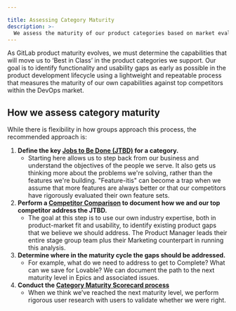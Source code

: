 ```yaml
---

title: Assessing Category Maturity
description: >-
  We assess the maturity of our product categories based on market evaluations and user testing
---
```








As GitLab product maturity evolves, we must determine the capabilities that will move us to ‘Best in Class’ in the product categories we support. Our goal is to identify functionality and usability gaps as early as possible in the product development lifecycle using a lightweight and repeatable process that measures the maturity of our own capabilities against top competitors within the DevOps market.


## How we assess category maturity

While there is flexibility in how groups approach this process, the recommended approach is:

1. **Define the key [Jobs to Be Done (JTBD)](/handbook/product/ux/jobs-to-be-done/) for a category.**
    - Starting here allows us to step back from our business and understand the objectives of the people we serve. It also gets us thinking more about the problems we're solving, rather than the features we're building. "Feature-itis" can become a trap when we assume that more features are always better or that our competitors have rigorously evaluated their own feature sets.
1. **Perform a [Competitor Comparison](/handbook/product/ux/category-maturity/competitor-comparison/) to document how we and our top competitor address the JTBD.**
    - The goal at this step is to use our own industry expertise, both in product-market fit and usability, to identify existing product gaps that we believe we should address. The Product Manager leads their entire stage group team plus their Marketing counterpart in running this analysis.
1. **Determine where in the maturity cycle the gaps should be addressed.**
    - For example, what do we need to address to get to Complete? What can we save for Lovable? We can document the path to the next maturity level in Epics and associated issues.
1. **Conduct the [Category Maturity Scorecard process](/handbook/product/ux/category-maturity/category-maturity-scorecards/)**
    - When we think we’ve reached the next maturity level, we perform rigorous user research with users to validate whether we were right.
